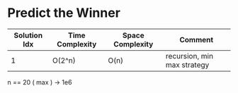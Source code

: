 # Predict the Winner

| Solution Idx | Time Complexity | Space Complexity | Comment                     |
| ------------ | --------------- | ---------------- | --------------------------- |
| 1            | O(2^n)          | O(n)             | recursion, min max strategy |

n == 20 ( max ) -> 1e6
